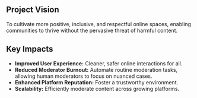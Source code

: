## Project Vision
To cultivate more positive, inclusive, and respectful online spaces, enabling communities to thrive without the pervasive threat of harmful content.
## Key Impacts
- **Improved User Experience:** Cleaner, safer online interactions for all.
- **Reduced Moderator Burnout:** Automate routine moderation tasks, allowing human moderators to focus on nuanced cases.
- **Enhanced Platform Reputation:** Foster a trustworthy environment.
- **Scalability:** Efficiently moderate content across growing platforms.
